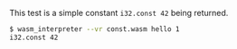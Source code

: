 This test is a simple constant `i32.const 42` being returned.

```sh
$ wasm_interpreter --vr const.wasm hello 1
i32.const 42

```
